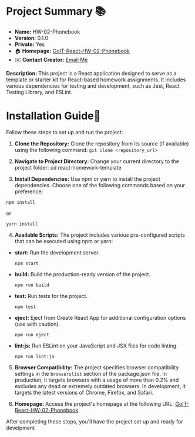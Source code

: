 # Project Summary 📚

- **Name:** HW-02-Phonebook
- **Version:** 0.1.0
- **Private:** Yes
- 🏠 **Homepage:** [GoIT-React-HW-02-Phonebook](https://mateuszwoj-bit.github.io/goit-react-hw-02-phonebook/)
- ✉️ **Contact Creator:** [Email Me](mailto:matwojcikowski@gmail.com)

**Description:** This project is a React application designed to serve as a template or starter kit for React-based homework assignments. It includes various dependencies for testing and development, such as Jest, React Testing Library, and ESLint.

# Installation Guide🦮

Follow these steps to set up and run the project:

1. **Clone the Repository:**
   Clone the repository from its source (if available) using the following command:
 ```git clone <repository_url> ```

2. **Navigate to Project Directory:**
Change your current directory to the project folder:
cd react-homework-template

3. **Install Dependencies:**
Use npm or yarn to install the project dependencies. Choose one of the following commands based on your preference:
 ```
npm install
 ```
or
 ```
yarn install
 ```

4. **Available Scripts:**
The project includes various pre-configured scripts that can be executed using npm or yarn:

- **start:** Run the development server.
  ```
  npm start
  ```

- **build:** Build the production-ready version of the project.
  ```
  npm run build
  ```

- **test:** Run tests for the project.
  ```
  npm test
  ```

- **eject:** Eject from Create React App for additional configuration options (use with caution).
  ```
  npm run eject
  ```

- **lint:js:** Run ESLint on your JavaScript and JSX files for code linting.
  ```
  npm run lint:js
  ```

5. **Browser Compatibility:**
The project specifies browser compatibility settings in the `browserslist` section of the package.json file. In production, it targets browsers with a usage of more than 0.2% and excludes any dead or extremely outdated browsers. In development, it targets the latest versions of Chrome, Firefox, and Safari.

6. **Homepage:**
Access the project's homepage at the following URL: [GoIT-React-HW-02-Phonebook](https://mateuszwoj-bit.github.io/goit-react-hw-02-phonebook/)

After completing these steps, you'll have the project set up and ready for develpment

